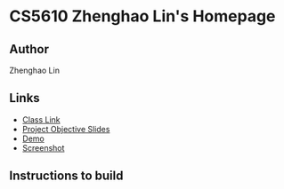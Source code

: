 # CS5610 Zhenghao Lin's Homepage

## Author

Zhenghao Lin

## Links

- [Class Link](https://johnguerra.co/classes/webDevelopment_fall_2021/)
- [Project Objective Slides](https://docs.google.com/presentation/d/e/2PACX-1vRFi9UDP_dZ30jrZV1dtE_k_BVRZvSneCSWFOXLhPWdzJMz5T-hXG9ZIgnLOClFA24JBCWlkSQOYjE2/pub?start=false&loop=false&delayms=3000)
- [Demo](https://www.youtube.com/watch?v=9auRD-YkQmQ)
- [Screenshot](https://github.com/gyouzazuoyg/Personal-Home-Page/blob/17774e753a478057e4c1006e335b29992e06a628/asset/screenshot.png)

## Instructions to build
